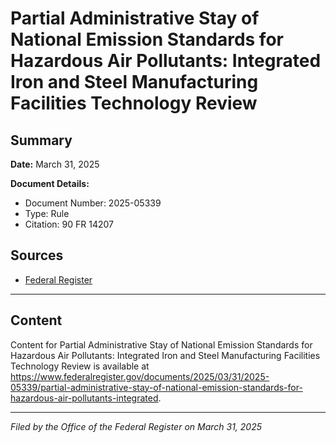 # Partial Administrative Stay of National Emission Standards for Hazardous Air Pollutants: Integrated Iron and Steel Manufacturing Facilities Technology Review

## Summary

**Date:** March 31, 2025

**Document Details:**
- Document Number: 2025-05339
- Type: Rule
- Citation: 90 FR 14207

## Sources
- [Federal Register](https://www.federalregister.gov/documents/2025/03/31/2025-05339/partial-administrative-stay-of-national-emission-standards-for-hazardous-air-pollutants-integrated)

---

## Content

Content for Partial Administrative Stay of National Emission Standards for Hazardous Air Pollutants: Integrated Iron and Steel Manufacturing Facilities Technology Review is available at https://www.federalregister.gov/documents/2025/03/31/2025-05339/partial-administrative-stay-of-national-emission-standards-for-hazardous-air-pollutants-integrated.

---

*Filed by the Office of the Federal Register on March 31, 2025*
